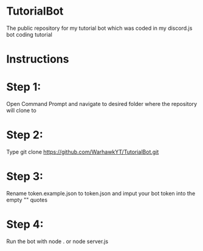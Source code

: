# TutorialBot
The public repository for my tutorial bot which was coded in my discord.js bot coding tutorial

# Instructions
# Step 1:
Open Command Prompt and navigate to desired folder where the repository will clone to
# Step 2:
Type git clone https://github.com/WarhawkYT/TutorialBot.git
# Step 3:
Rename token.example.json to token.json and imput your bot token into the empty "" quotes
# Step 4:
Run the bot with node . or node server.js
